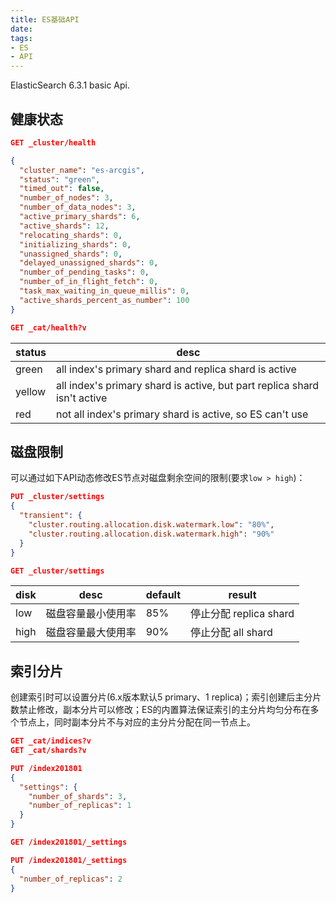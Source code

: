 ```yaml
---
title: ES基础API
date: 
tags:
- ES
- API
---
```


ElasticSearch 6.3.1 basic Api.

<!--more-->

## 健康状态

```json
GET _cluster/health

{
  "cluster_name": "es-arcgis",
  "status": "green",
  "timed_out": false,
  "number_of_nodes": 3,
  "number_of_data_nodes": 3,
  "active_primary_shards": 6,
  "active_shards": 12,
  "relocating_shards": 0,
  "initializing_shards": 0,
  "unassigned_shards": 0,
  "delayed_unassigned_shards": 0,
  "number_of_pending_tasks": 0,
  "number_of_in_flight_fetch": 0,
  "task_max_waiting_in_queue_millis": 0,
  "active_shards_percent_as_number": 100
}

GET _cat/health?v
```

status|desc
---|---
green|all index's primary shard and replica shard is active
yellow|all index's primary shard is active, but part replica shard isn't active
red|not all index's primary shard is active, so ES can't use

## 磁盘限制

可以通过如下API动态修改ES节点对磁盘剩余空间的限制(要求``low > high``)：

```json
PUT _cluster/settings
{
  "transient": {
    "cluster.routing.allocation.disk.watermark.low": "80%",
    "cluster.routing.allocation.disk.watermark.high": "90%"
  }
}

GET _cluster/settings
```

disk|desc|default|result
---|---|---|---
low|磁盘容量最小使用率|85%|停止分配 replica shard
high|磁盘容量最大使用率|90%|停止分配 all shard


## 索引分片

创建索引时可以设置分片(6.x版本默认5 primary、1 replica)；索引创建后主分片数禁止修改，副本分片可以修改；ES的内置算法保证索引的主分片均匀分布在多个节点上，同时副本分片不与对应的主分片分配在同一节点上。

```json
GET _cat/indices?v
GET _cat/shards?v

PUT /index201801
{
  "settings": {
    "number_of_shards": 3,
    "number_of_replicas": 1
  }
}

GET /index201801/_settings

PUT /index201801/_settings
{
  "number_of_replicas": 2
}
```


